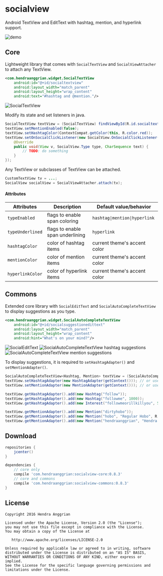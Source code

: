 socialview
==========
Android TextView and EditText with hashtag, mention, and hyperlink support.

![demo][demo]

Core
----
Lightweight library that comes with `SocialTextView` and `SocialViewAttacher` to attach any TextView.
```xml
<com.hendraanggrian.widget.SocialTextView
    android:id="@+id/socialtextview"
    android:layout_width="match_parent"
    android:layout_height="wrap_content"
    android:text="#hashtag and @mention."/>
```

![SocialTextView][core1]

Modify its state and set listeners in java.
```java
SocialTextView textView = (SocialTextView) findViewById(R.id.socialtextview);
textView.setMentionEnabled(false);
textView.setHashtagColor(ContextCompat.getColor(this, R.color.red));
textView.setOnSocialClickListener(new SocialView.OnSocialClickListener() {
    @Override
    public void(View v, SocialView.Type type, CharSequence text) {
        // TODO: do something
    }
});
```

Any TextView or subclasses of TextView can be attached.
```java
CustomTextView tv = ...;
SocialView socialView = SocialViewAttacher.attach(tv);
```

#### Attributes
| Attributes       | Description                      | Default value/behavior        |
|------------------|----------------------------------|-------------------------------|
| `typeEnabled`    | flags to enable span coloring    | `hashtag\|mention\|hyperlink` |
| `typeUnderlined` | flags to enable span underlining | `hyperlink`                   |
| `hashtagColor`   | color of hashtag items           | current theme's accent color  |
| `mentionColor`   | color of mention items           | current theme's accent color  |
| `hyperlinkColor` | color of hyperlink items         | current theme's accent color  |

Commons
-------
Extended core library with `SocialEditText` and `SocialAutoCompleteTextView` to display suggestions as you type.
```xml
<com.hendraanggrian.widget.SocialAutoCompleteTextView
    android:id="@+id/socialsuggestionedittext"
    android:layout_width="match_parent"
    android:layout_height="wrap_content"
    android:hint="What's on your mind?"/>
```

![SocialEditText][commons1] ![SocialAutoCompleteTextView hashtag suggestions][commons2] ![SocialAutoCompleteTextView mention suggestions][commons3]

To display suggestions, it is required to `setHashtagAdapter()` and `setMentionAdapter()`.
```java
SocialAutoCompleteTextView<Hashtag, Mention> textView = (SocialAutoCompleteTextView) findViewById(R.id.socialsuggestionedittext);
textView.setHashtagAdapter(new HashtagAdapter(getContext())); // or use custom adapter
textView.setMentionAdapter(new MentionAdapter(getContext())); // or use custom adapter

textView.getHashtagAdapter().add(new Hashtag("follow"));
textView.getHashtagAdapter().add(new Hashtag("followme", 1000));
textView.getHashtagAdapter().add(new Interest("followmeorillkillyou", 500));

textView.getMentionAdapter().add(new Mention("dirtyhobo"));
textView.getMentionAdapter().add(new Mention("hobo", "Regular Hobo", R.mipmap.ic_launcher));
textView.getMentionAdapter().add(new Mention("hendraanggrian", "Hendra Anggrian", "https://avatars0.githubusercontent.com/u/11507430?v=3&s=460"));
```

Download
--------
```gradle
repositories {
    jcenter()
}

dependencies {
    // core only
    compile 'com.hendraanggrian:socialview-core:0.8.3'
    // core and commons
    compile 'com.hendraanggrian:socialview-commons:0.8.3'
}
```

License
-------
    Copyright 2016 Hendra Anggrian

    Licensed under the Apache License, Version 2.0 (the "License");
    you may not use this file except in compliance with the License.
    You may obtain a copy of the License at

       http://www.apache.org/licenses/LICENSE-2.0

    Unless required by applicable law or agreed to in writing, software
    distributed under the License is distributed on an "AS IS" BASIS,
    WITHOUT WARRANTIES OR CONDITIONS OF ANY KIND, either express or implied.
    See the License for the specific language governing permissions and
    limitations under the License.
    
[demo]: /art/demo.gif
[core1]: /art/ss_core1.jpg
[commons1]: /art/ss_commons1.jpg
[commons2]: /art/ss_commons2.jpg
[commons3]: /art/ss_commons3.jpg